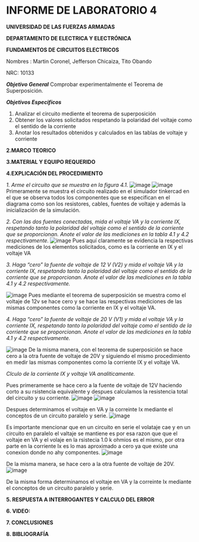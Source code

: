 # INFORME DE LABORATORIO 4

**UNIVERSIDAD DE LAS FUERZAS ARMADAS**

**DEPARTAMENTO DE ELECTRICA Y ELECTRÓNICA**

**FUNDAMENTOS DE CIRCUITOS ELECTRICOS**

Nombres : Martin Coronel, Jefferson Chicaiza, Tito Obando 

NRC: 10133

***Objetivo General***
Comprobar experimentalmente el Teorema de Superposición.

***Objetivos Especificos***
1. Analizar el circuito mediente el teorema de superposición 
2. Obtener los valores solicitados respetando la polaridad del voltaje como el sentido de la corriente
3. Anotar los resultados obtenidos y calculados en las tablas de voltaje y corriente

**2.MARCO TEORICO**

**3.MATERIAL Y EQUIPO REQUERIDO**

**4.EXPLICACIÓN DEL PROCEDIMIENTO**

*1. Arme el circuito que se muestra en la figura 4.1.*
![image](https://user-images.githubusercontent.com/94098157/148013029-77bb9111-813f-48e2-b2fb-0c0deec04a10.png)
![image](https://user-images.githubusercontent.com/94098157/148013120-8ab7cbfb-4e0f-433f-82da-57932aacf9cb.png)
Primeramente se muestra el circuito realizado en el simulador tinkercad en el que se observa todos los componentes que se especifican en el diagrama como son los resistores, cables, fuentes de voltaje y además la inicialización de la simulación.

*2. Con las dos fuentes conectadas, mida el voltaje VA y la corriente IX, respetando tanto la polaridad del voltaje como el sentido de la corriente que se proporcionan. Anote el valor de las mediciones en la tabla 4.1 y 4.2 respectivamente.*
![image](https://user-images.githubusercontent.com/94098157/148013189-94e328cf-02bc-48ca-9d7c-0cbac95b2932.png)
Pues aquí claramente se evidencia la respectivas mediciones de los elementos solicitados, como es la corriente en IX y el voltaje VA 

*3. Haga “cero” la fuente de voltaje de 12 V (V2) y mida el voltaje VA y la corriente IX, respetando tanto la polaridad del voltaje como el sentido de la corriente que se proporcionan. Anote el valor de las mediciones en la tabla 4.1 y 4.2 respectivamente.*

![image](https://user-images.githubusercontent.com/94098157/148013207-5d037f32-e633-4b24-998a-c1e1b32b42ef.png)
Pues mediante el teorema de superposición se muestra como el voltaje de 12v se hace cero y se hace las respectivas mediciones de las mismas componentes como la corriente en IX y el voltaje VA. 

*4. Haga “cero” la fuente de voltaje de 20 V (V1) y mida el voltaje VA y la corriente IX, respetando tanto la polaridad del voltaje como el sentido de la corriente que se proporcionan. Anote el valor de las mediciones en la tabla 4.1 y 4.2 respectivamente.*

![image](https://user-images.githubusercontent.com/94098157/148013232-30a20b1b-054b-478f-bb74-d09041a762a4.png)
De la misma manera, con el teorema de superposición se hace cero a la otra fuente de voltaje de 20V y siguiendo el mismo procedimiento en medir las mismas componentes como la corriente IX y el voltaje VA. 

*Clculo de la corriente IX y voltaje VA analiticamente.*

Pues primeramente se hace cero a la fuente de voltaje de 12V haciendo corto a su rsistencia equivalente y despues calculamos la resistencia total del circuito y su corriente.
![image](https://user-images.githubusercontent.com/94098157/148059554-d978328b-597f-4746-abcc-cb2214e067e5.png)
![image](https://user-images.githubusercontent.com/94098157/148073898-4a1bff2f-ada8-4b18-9b28-387e116a4e45.png)

Despues determinamos el voltaje en VA y la correinte Ix mediante el conceptos de un circuito paralelo y serie.
![image](https://user-images.githubusercontent.com/94098157/148075574-a7f6b04c-1d40-47a4-a463-5afafa484fd1.png)

Es importante mencionar que en un circuito en serie el volataje cae y en un circuito en paralelo el valtaje se mantiene es por esa razon que que el voltaje en VA y el volaje en la rsistecia 1.0 k ohmios es el mismo, por otra parte en la corriente Ix es lo mas aproximado a cero ya que existe una conexion donde no ahy componentes. 
![image](https://user-images.githubusercontent.com/94098157/148077174-75631a40-22d2-4262-8b45-762f891ebe73.png)

De la misma manera, se hace cero a la otra fuente de voltaje de 20V.
![image](https://user-images.githubusercontent.com/94098157/148082186-fa9f9e29-7a54-47ee-82ee-ecf3016dee0b.png)

De la misma forma determinamos el voltaje en VA y la correinte Ix mediante el conceptos de un circuito paralelo y serie.


**5. RESPUESTA A INTERROGANTES Y CALCULO DEL ERROR**

**6. VIDEO:**

**7. CONCLUSIONES**

**8. BIBLIOGRAFÍA**

